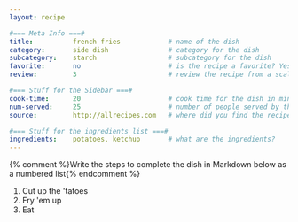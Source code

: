 ```yaml
---
layout: recipe

#=== Meta Info ===#
title: 			french fries			# name of the dish
category:		side dish				# category for the dish
subcategory:	starch					# subcategory for the dish
favorite:		no						# is the recipe a favorite? Yes or no
review:			3						# review the recipe from a scale of 1 (bad!) to 5 (amazing!)

#=== Stuff for the Sidebar ===#
cook-time:		20						# cook time for the dish in minutes
num-served:		25						# number of people served by the dish
source:			http://allrecipes.com  	# where did you find the recipe?

#=== Stuff for the ingredients list ===#
ingredients:	potatoes, ketchup		# what are the ingredients?
---
```




{% comment %}Write the steps to complete the dish in Markdown below as a numbered list{% endcomment %}

1. Cut up the 'tatoes
2. Fry 'em up
3. Eat